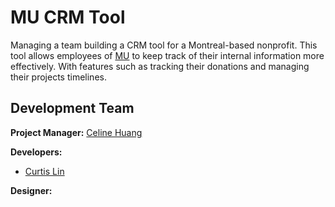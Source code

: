 # MU CRM Tool

Managing a team building a CRM tool for a Montreal-based nonprofit. This tool allows employees of [MU](https://mumtl.org/) to keep track of their internal information more effectively. With features such as tracking their donations and managing their projects timelines.

## Development Team

**Project Manager:** [Celine Huang](https://github.com/celinehuang)

**Developers:** 
* [Curtis Lin](https://github.com/CurtisMIT)

**Designer:** 
